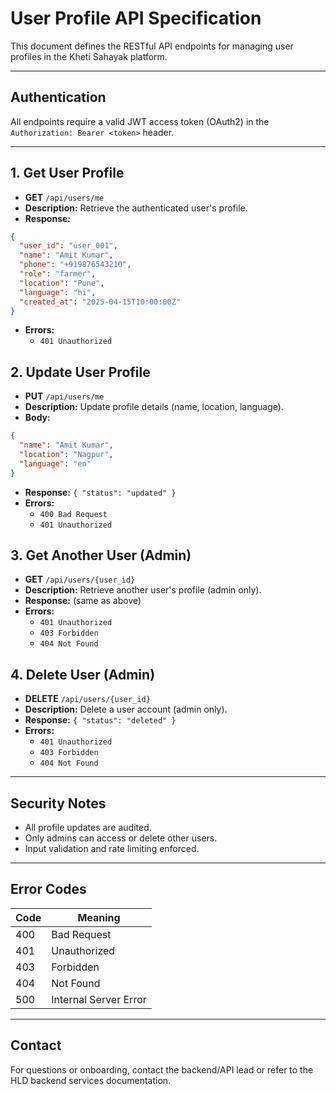 # User Profile API Specification

This document defines the RESTful API endpoints for managing user profiles in the Kheti Sahayak platform.

---

## Authentication
All endpoints require a valid JWT access token (OAuth2) in the `Authorization: Bearer <token>` header.

---

## 1. Get User Profile
- **GET** `/api/users/me`
- **Description:** Retrieve the authenticated user's profile.
- **Response:**
```json
{
  "user_id": "user_001",
  "name": "Amit Kumar",
  "phone": "+919876543210",
  "role": "farmer",
  "location": "Pune",
  "language": "hi",
  "created_at": "2025-04-15T10:00:00Z"
}
```
- **Errors:**
  - `401 Unauthorized`

## 2. Update User Profile
- **PUT** `/api/users/me`
- **Description:** Update profile details (name, location, language).
- **Body:**
```json
{
  "name": "Amit Kumar",
  "location": "Nagpur",
  "language": "en"
}
```
- **Response:** `{ "status": "updated" }`
- **Errors:**
  - `400 Bad Request`
  - `401 Unauthorized`

## 3. Get Another User (Admin)
- **GET** `/api/users/{user_id}`
- **Description:** Retrieve another user's profile (admin only).
- **Response:** (same as above)
- **Errors:**
  - `401 Unauthorized`
  - `403 Forbidden`
  - `404 Not Found`

## 4. Delete User (Admin)
- **DELETE** `/api/users/{user_id}`
- **Description:** Delete a user account (admin only).
- **Response:** `{ "status": "deleted" }`
- **Errors:**
  - `401 Unauthorized`
  - `403 Forbidden`
  - `404 Not Found`

---

## Security Notes
- All profile updates are audited.
- Only admins can access or delete other users.
- Input validation and rate limiting enforced.

---

## Error Codes
| Code | Meaning                |
|------|------------------------|
| 400  | Bad Request            |
| 401  | Unauthorized           |
| 403  | Forbidden              |
| 404  | Not Found              |
| 500  | Internal Server Error  |

---

## Contact
For questions or onboarding, contact the backend/API lead or refer to the HLD backend services documentation.
